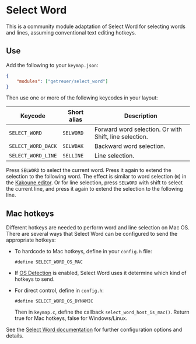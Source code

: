 # Select Word

This is a community module adaptation of Select Word for selecting words and
lines, assuming conventional text editing hotkeys. 

## Use

Add the following to your `keymap.json`:

```json
{
    "modules": ["getreuer/select_word"]
}
```

Then use one or more of the following keycodes in your layout:

| Keycode            | Short alias | Description                                            |
|--------------------|-------------|--------------------------------------------------------|
| `SELECT_WORD`      | `SELWORD`   | Forward word selection. Or with Shift, line selection. |
| `SELECT_WORD_BACK` | `SELWBAK`   | Backward word selection.                               |
| `SELECT_WORD_LINE` | `SELLINE`   | Line selection.                                        |

Press `SELWORD` to select the current word. Press it again to extend the
selection to the following word. The effect is similar to word selection (`W`)
in the [Kakoune editor](https://kakoune.org). Or for line selection, press
`SELWORD` with shift to select the current line, and press it again to extend
the selection to the following line.

## Mac hotkeys

Different hotkeys are needed to perform word and line selection on Mac OS. There
are several ways that Select Word can be configured to send the appropriate
hotkeys:

* To hardcode to Mac hotkeys, define in your `config.h` file:

  ~~~{.c}
  #define SELECT_WORD_OS_MAC
  ~~~

* If [OS Detection](https://docs.qmk.fm/features/os_detection) is enabled,
  Select Word uses it determine which kind of hotkeys to send. 

* For direct control, define in `config.h`:

  ~~~{.c}
  #define SELECT_WORD_OS_DYNAMIC
  ~~~

  Then in `keymap.c`, define the callback `select_word_host_is_mac()`. Return
  true for Mac hotkeys, false for Windows/Linux.

See the [Select Word
documentation](https://getreuer.info/posts/keyboards/select-word) for further
configuration options and details.

